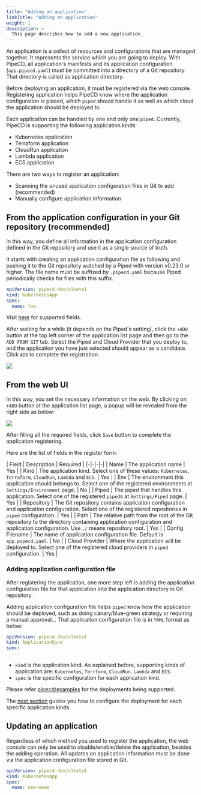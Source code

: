 ```yaml
---
title: "Adding an application"
linkTitle: "Adding an application"
weight: 1
description: >
  This page describes how to add a new application.
---
```


An application is a collect of resources and configurations that are managed together.
It represents the service which you are going to deploy. With PipeCD, all application's manifests and its application configuration (`app.pipecd.yaml`) must be committed into a directory of a Git repository. That directory is called as application directory.

Before deploying an application, it must be registered via the web console.
Registering application helps PipeCD know where the application configuration is placed, which `piped` should handle it as well as which cloud the application should be deployed to.

Each application can be handled by one and only one `piped`. Currently, PipeCD is supporting the following application kinds:

- Kubernetes application
- Terraform application
- CloudRun application
- Lambda application
- ECS application

There are two ways to register an application:
- Scanning the unused application configuration files in Git to add (recommended)
- Manually configure application information

## From the application configuration in your Git repository (recommended)
In this way, you define all information in the application configuration defined in the Git repository and use it as a single source of truth.

It starts with creating an application configuration file as following and pushing it to the Git repository watched by a Piped with version v0.23.0 or higher.
The file name must be suffixed by `.pipecd.yaml` because Piped periodically checks for files with this suffix.

```yaml
apiVersion: pipecd.dev/v1beta1
kind: KubernetesApp
spec:
  name: foo
```

Visit [here](/user-guide/configuration-reference/) for supported fields.

After waiting for a while (it depends on the Piped's setting), click the `+ADD` button at the top left corner of the application list page and then go to the `ADD FROM GIT` tab.
Select the Piped and Cloud Provider that you deploy to, and the application you have just selected should appear as a candidate.
Click `ADD` to complete the registration.

![](/images/registering-an-application-from-git.png)
<p style="text-align: center;">
</p>

## From the web UI
In this way, you set the necessary information on the web.
By clicking on `+ADD` button at the application list page, a popup will be revealed from the right side as below:

![](/images/registering-an-application-from-web.png)
<p style="text-align: center;">
</p>

After filling all the required fields, click `Save` button to complete the application registering.

Here are the list of fields in the register form:

| Field | Description | Required |
|-|-|-|-|
| Name | The application name | Yes |
| Kind | The application kind. Select one of these values: `Kubernetes`, `Terraform`, `CloudRun`, `Lambda` and `ECS`. | Yes |
| Env | The environment this application should belongs to. Select one of the registered environments at `Settings/Environment` page.  | No |
| Piped | The piped that handles this application. Select one of the registered `piped`s at `Settings/Piped` page. | Yes |
| Repository | The Git repository contains application configuration and application configuration. Select one of the registered repositories in `piped` configuration. | Yes |
| Path | The relative path from the root of the Git repository to the directory containing application configuration and application configuration. Use `./` means repository root. | Yes |
| Config Filename | The name of application configuration file. Default is `app.pipecd.yaml`. | No |
| Cloud Provider | Where the application will be deployed to. Select one of the registered cloud providers in `piped` configuration. | Yes |

### Adding application configuration file

After registering the application, one more step left is adding the application configuration file for that application into the application directory in Git repository.

Adding application configuration file helps `piped` know how the application should be deployed, such as doing canary/blue-green strategy or requiring a manual approval...
That application configuration file is in `YAML` format as below:

``` yaml
apiVersion: pipecd.dev/v1beta1
kind: ApplicationKind
spec:
  ...
```

- `kind` is the application kind. As explained before, supporting kinds of application are: `Kubernetes`, `Terrform`, `CloudRun`, `Lambda` and `ECS`.
- `spec` is the specific configuration for each application kind.

Please refer [pipecd/examples](/docs/user-guide/examples/) for the deployments being supported.

The [next section](/docs/user-guide/configuring-deployment/) guides you how to configure the deployment for each specific application kinds.

## Updating an application
Regardless of which method you used to register the application, the web console can only be used to disable/enable/delete the application, besides the adding operation. All updates on application information must be done via the application configuration file stored in Git.

```yaml
apiVersion: pipecd.dev/v1beta1
kind: KubernetesApp
spec:
  name: new-name
```